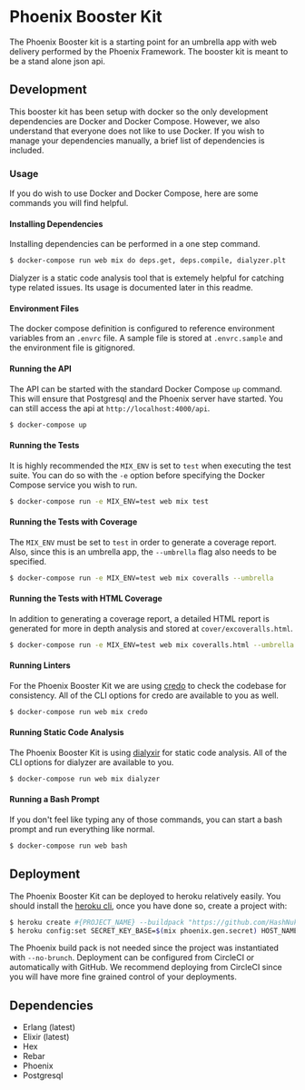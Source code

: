 # Phoenix Booster Kit

The Phoenix Booster kit is a starting point for an umbrella app with web
delivery performed by the Phoenix Framework. The booster kit is meant to be a
stand alone json api.

## Development

This booster kit has been setup with docker so the only development dependencies
are Docker and Docker Compose. However, we also understand that everyone does
not like to use Docker. If you wish to manage your dependencies manually, a
brief list of dependencies is included.

### Usage

If you do wish to use Docker and Docker Compose, here are some commands you will
find helpful.

#### Installing Dependencies

Installing dependencies can be performed in a one step command.

```bash
$ docker-compose run web mix do deps.get, deps.compile, dialyzer.plt
```

Dialyzer is a static code analysis tool that is extemely helpful for catching
type related issues. Its usage is documented later in this readme.

#### Environment Files

The docker compose definition is configured to reference environment variables
from an `.envrc` file. A sample file is stored at `.envrc.sample` and the
environment file is gitignored.

#### Running the API

The API can be started with the standard Docker Compose `up` command. This will
ensure that Postgresql and the Phoenix server have started. You can still access
the api at `http://localhost:4000/api`.

```bash
$ docker-compose up
```

#### Running the Tests

It is highly recommended the `MIX_ENV` is set to `test` when executing the test
suite. You can do so with the `-e` option before specifying the Docker Compose
service you wish to run.

```bash
$ docker-compose run -e MIX_ENV=test web mix test
```

#### Running the Tests with Coverage

The `MIX_ENV` must be set to `test` in order to generate a coverage report.
Also, since this is an umbrella app, the `--umbrella` flag also needs to be
specified.

```bash
$ docker-compose run -e MIX_ENV=test web mix coveralls --umbrella
```

#### Running the Tests with HTML Coverage

In addition to generating a coverage report, a detailed HTML report is generated
for more in depth analysis and stored at `cover/excoveralls.html`.

```bash
$ docker-compose run -e MIX_ENV=test web mix coveralls.html --umbrella
```

#### Running Linters

For the Phoenix Booster Kit we are using
[credo](https://github.com/rrrene/credo) to check the codebase for consistency.
All of the CLI options for credo are available to you as well.

```bash
$ docker-compose run web mix credo
```

#### Running Static Code Analysis

The Phoenix Booster Kit is using
[dialyxir](https://github.com/jeremyjh/dialyxir) for static code analysis. All
of the CLI options for dialyzer are available to you.

```bash
$ docker-compose run web mix dialyzer
```

#### Running a Bash Prompt

If you don't feel like typing any of those commands, you can start a bash prompt
and run everything like normal.

```bash
$ docker-compose run web bash
```

## Deployment

The Phoenix Booster Kit can be deployed to heroku relatively easily. You should
install the [heroku cli](https://devcenter.heroku.com/articles/heroku-cli), once
you have done so, create a project with:

```bash
$ heroku create #{PROJECT_NAME} --buildpack "https://github.com/HashNuke/heroku-buildpack-elixir.git"
$ heroku config:set SECRET_KEY_BASE=$(mix phoenix.gen.secret) HOST_NAME=#{PROJECT_NAME} MIX_ENV=prod
```

The Phoenix build pack is not needed since the project was instantiated with
`--no-brunch`. Deployment can be configured from CircleCI or automatically with
GitHub. We recommend deploying from CircleCI since you will have more fine
grained control of your deployments.

## Dependencies

- Erlang (latest)
- Elixir (latest)
- Hex
- Rebar
- Phoenix
- Postgresql
